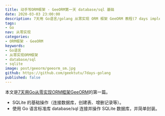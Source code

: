 ```yaml
---
title: 动手写ORM框架 - GeeORM第一天 database/sql 基础
date: 2020-03-03 23:00:00
description: 7天用 Go语言/golang 从零实现 ORM 框架 GeeORM 教程(7 days implement golang object relational mapping framework from scratch tutorial)，动手写 ORM 框架，参照 gorm, xorm 的实现。介绍了 SQLite 的基础操作（连接数据库，创建表、增删记录等），使用 Go 标准库 database/sql 操作 SQLite 数据库，包括执行(Exec)，查询(Query, QueryRow)。
tags:
- Go
nav: 从零实现
categories:
- ORM框架 - GeeORM
keywords:
- Go语言
- 从零实现ORM框架
- database/sql
- sqlite
image: post/geeorm/geeorm_sm.jpg
github: https://github.com/geektutu/7days-golang
published: false
---
```


本文是[7天用Go从零实现ORM框架GeeORM](https://geektutu.com/post/geeorm.html)的第一篇。

- SQLite 的基础操作（连接数据库，创建表、增删记录等）。
- 使用 Go 语言标准库 database/sql 连接并操作 SQLite 数据库，并简单封装。